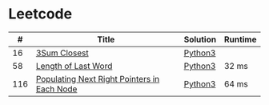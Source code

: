 # Leetcode

| # | Title | Solution | Runtime |
|---| ----- | -------- | ------- |
|16|[ 3Sum Closest](https://leetcode.com/problems/3sum-closest/)|[Python3](./solutions/16.%203Sum%20Closest.py)||
|58|[ Length of Last Word](https://leetcode.com/problems/length-of-last-word/)|[Python3](./solutions/58.%20Length%20of%20Last%20Word.py)|32 ms|
|116|[ Populating Next Right Pointers in Each Node](https://leetcode.com/problems/populating-next-right-pointers-in-each-node/)|[Python3](./solutions/116.%20Populating%20Next%20Right%20Pointers%20in%20Each%20Node.py)|64 ms|
